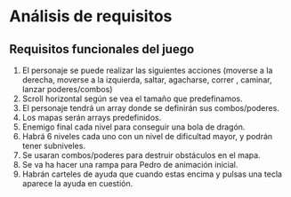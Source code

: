 # Análisis de requisitos #

## Requisitos funcionales del juego ##

  1. El personaje se puede realizar las siguientes acciones (moverse a la derecha, moverse a la izquierda, saltar, agacharse, correr , caminar, lanzar poderes/combos)
  1. Scroll horizontal según se vea el tamaño que predefinamos.
  1. El personaje tendrá un array donde se definirán sus combos/poderes.
  1. Los mapas serán arrays predefinidos.
  1. Enemigo final cada nivel para conseguir una bola de dragón.
  1. Habrá 6 niveles cada uno con un nivel de dificultad mayor, y podrán tener subniveles.
  1. Se usaran combos/poderes para destruir obstáculos en el mapa.
  1. Se va ha hacer una rampa para Pedro de animación inicial.
  1. Habrán carteles de ayuda que cuando estas encima y pulsas una tecla aparece la ayuda en cuestión.
